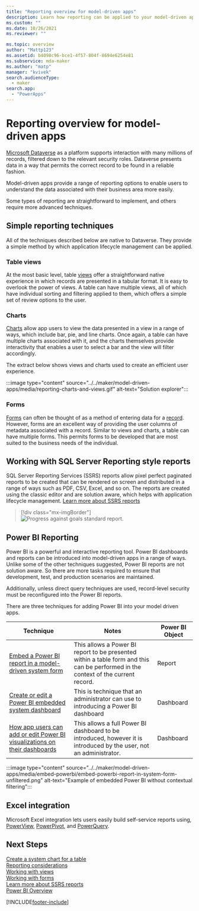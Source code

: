 ```yaml
---
title: "Reporting overview for model-driven apps" 
description: Learn how reporting can be applied to your model-driven app.
ms.custom: ""
ms.date: 10/26/2021
ms.reviewer: ""

ms.topic: overview
author: "Mattp123"
ms.assetid: b4098c96-bce1-4f57-804f-8694e6254e81
ms.subservice: mda-maker
ms.author: "matp"
manager: "kvivek"
search.audienceType: 
  - maker
search.app: 
  - "PowerApps"
---
```

# Reporting overview for model-driven apps



[Microsoft Dataverse](model-driven-app-glossary.md#dataverse) as a platform supports interaction with many millions of records, filtered down to the relevant security roles. Dataverse presents data in a way that permits the correct record to be found in a reliable fashion.

Model-driven apps provide a range of reporting options to enable users to understand the data associated with their business area more easily.  

Some types of reporting are straightforward to implement, and others require more advanced techniques.

## Simple reporting techniques

All of the techniques described below are native to Dataverse. They provide a simple method by which application lifecycle management can be applied.

### Table views

At the most basic level, table [views](model-driven-app-glossary.md#view) offer a straightforward native experience in which records are presented in a tabular format. It is easy to overlook the power of views. A table can have multiple views, all of which have individual sorting and filtering applied to them, which offers a simple set of review options to the user.

### Charts

[Charts](model-driven-app-glossary.md#chart) allow app users to view the data presented in a view in a range of ways, which include bar, pie, and line charts.  Once again, a table can have multiple charts associated with it, and the charts themselves provide interactivity that enables a user to select a bar and the view will filter accordingly.

The extract below shows views and charts used to create an efficient user experience.

:::image type="content" source="../../maker/model-driven-apps/media/reporting-charts-and-views.gif" alt-text="Solution explorer":::

### Forms

[Forms](model-driven-app-glossary.md#form) can often be thought of as a method of entering data for a [record](model-driven-app-glossary.md#record). However, forms are an excellent way of providing the user columns of metadata associated with a record.  Similar to views and charts, a table can have multiple forms. This permits forms to be developed that are most suited to the business needs of the individual.

## Working with SQL Server Reporting style reports

SQL Server Reporting Services (SSRS) reports allow pixel perfect paginated reports to be created that can be rendered on screen and distributed in a range of ways such as PDF, CSV, Excel, and so on. The reports are created using the classic editor and are solution aware, which helps with application lifecycle management.  [Learn more about SSRS reports](add-reporting-to-app.md)

> [!div class="mx-imgBorder"] 
> ![Progress against goals standard report.](media/progress-against-goals-report.png "Progress against goals standard report")

## Power BI Reporting

Power BI is a powerful and interactive reporting tool. Power BI dashboards and reports can be introduced into model-driven apps in a range of ways. Unlike some of the other techniques suggested, Power BI reports are not solution aware. So there are more tasks required to ensure that development, test, and production scenarios are maintained.

Additionally, unless direct query techniques are used, record-level security must be reconfigured into the Power BI reports.

There are three techniques for adding Power BI into your model driven apps.

|Technique|Notes|Power BI Object|
|---------|--------------|------------|
|[Embed a Power BI report in a model-driven system form](embed-powerbi-report-in-system-form.md)|This allows a Power BI report to be presented within a table form and this can be performed in the context of the current record.|Report|
|[Create or edit a Power BI embedded system dashboard](create-edit-powerbi-embedded-page.md)|This is technique that an administrator can use to introducing a Power BI dashboard|Dashboard|
|[How app users can add or edit Power BI visualizations on their dashboards](../../user/add-powerbi-dashboards.md)|This allows a full Power BI dashboard to be introduced, however it is introduced by the user, not an administrator.|Dashboard|

:::image type="content" source="../../maker/model-driven-apps/media/embed-powerbi/embed-powerbi-report-in-system-form-unfiltered.png" alt-text="Example of embedded Power BI without contextual filtering":::

## Excel integration

Microsoft Excel integration lets users easily build self-service reports using, [PowerView](https://support.office.com/article/power-view-overview-and-learning-5380e429-3ee0-4be2-97b7-64d7930020b6), [PowerPivot](https://support.office.com/article/power-pivot-overview-and-learning-f9001958-7901-4caa-ad80-028a6d2432ed), and [PowerQuery](https://support.office.com/article/power-query-overview-and-learning-ed614c81-4b00-4291-bd3a-55d80767f81d).

## Next Steps

[Create a system chart for a table](create-edit-system-chart.md)<br/>
[Reporting considerations](reporting-considerations.md)<br/>
[Working with views](create-edit-views.md)<br/>
[Working with forms](create-and-edit-forms.md)<br/>
[Learn more about SSRS reports](add-reporting-to-app.md)<br/>
[Power BI Overview](use-power-bi.md)<br/>

[!INCLUDE[footer-include](../../includes/footer-banner.md)]